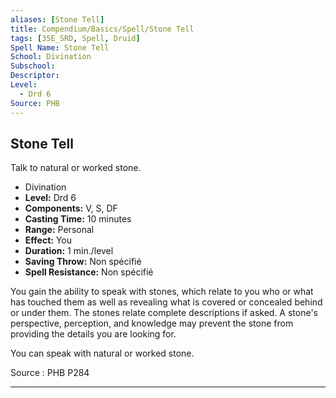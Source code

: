 ```yaml
---
aliases: [Stone Tell]
title: Compendium/Basics/Spell/Stone Tell
tags: [35E_SRD, Spell, Druid]
Spell Name: Stone Tell
School: Divination
Subschool: 
Descriptor: 
Level:
  - Drd 6
Source: PHB
---
```



## Stone Tell

Talk to natural or worked stone.

*   Divination
*   **Level:** Drd 6
*   **Components:** V, S, DF
*   **Casting Time:** 10 minutes
*   **Range:** Personal
*   **Effect:** You
*   **Duration:** 1 min./level
*   **Saving Throw:** Non spécifié
*   **Spell Resistance:** Non spécifié

<p>You gain the ability to speak with stones, which relate to you who or what has touched them as well as revealing what is covered or concealed behind or under them. The stones relate complete descriptions if asked. A stone's perspective, perception, and knowledge may prevent the stone from providing the details you are looking for.</p><p>You can speak with natural or worked stone.</p>

Source : PHB P284

---
